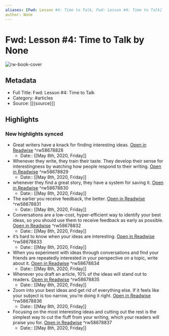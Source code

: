```yaml
---
aliases: [Fwd: Lesson #4: Time to Talk, Fwd: Lesson #4: Time to Talk]
author: None
---
```

# Fwd: Lesson #4: Time to Talk by None

![rw-book-cover](https://readwise-assets.s3.amazonaws.com/static/images/article3.5c705a01b476.png)

## Metadata

- Full Title: Fwd: Lesson #4: Time to Talk
- Category: #articles
- Source: [[{source}]]

## Highlights
### New highlights synced
- Great writers have a knack for finding interesting ideas. [Open in Readwise](https://readwise.io/open/58678828) ^rw58678828
    - Date:: [[May 8th, 2020, Friday]]
- Whenever they write, they train their taste. They develop their sense for interestingness by watching how people respond to their writing. [Open in Readwise](https://readwise.io/open/58678829) ^rw58678829
    - Date:: [[May 8th, 2020, Friday]]
- whenever they find a great story, they have a system for saving it. [Open in Readwise](https://readwise.io/open/58678830) ^rw58678830
    - Date:: [[May 8th, 2020, Friday]]
- The earlier you receive feedback, the better. [Open in Readwise](https://readwise.io/open/58678831) ^rw58678831
    - Date:: [[May 8th, 2020, Friday]]
- Conversations are a low-cost, hyper-efficient way to identify your best ideas, so you should use them to receive feedback as early as possible. [Open in Readwise](https://readwise.io/open/58678832) ^rw58678832
    - Date:: [[May 8th, 2020, Friday]]
- it’s hard to know when your ideas are interesting. [Open in Readwise](https://readwise.io/open/58678833) ^rw58678833
    - Date:: [[May 8th, 2020, Friday]]
- When you experiment with ideas through conversations and find your friends are repeatedly interested in your perspective on a topic, write about it. [Open in Readwise](https://readwise.io/open/58678834) ^rw58678834
    - Date:: [[May 8th, 2020, Friday]]
- Whenever you draft an article, 10% of the ideas will stand out to readers. [Open in Readwise](https://readwise.io/open/58678835) ^rw58678835
    - Date:: [[May 8th, 2020, Friday]]
- Zoom into your best ideas and get rid of everything else. If it feels like your subject is too narrow, you’re doing it right. [Open in Readwise](https://readwise.io/open/58678836) ^rw58678836
    - Date:: [[May 8th, 2020, Friday]]
- Focusing on the most interesting ideas and cutting out the rest is the simplest way to cut the fluff from your writing, which your readers will praise you for. [Open in Readwise](https://readwise.io/open/58678837) ^rw58678837
    - Date:: [[May 8th, 2020, Friday]]
